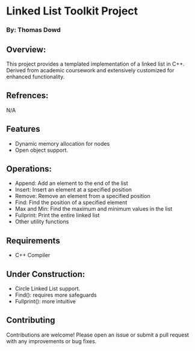 # Linked List Toolkit Project
### By: Thomas Dowd

## Overview:
This project provides a templated implementation of a linked list in C++. Derived from academic coursework and extensively customized for enhanced functionality.

## Refrences: 
N/A

## Features
- Dynamic memory allocation for nodes
- Open object support. 
## Operations:
- Append: Add an element to the end of the list
- Insert: Insert an element at a specified position
- Remove: Remove an element from a specified position
- Find: Find the position of a specified element
- Max and Min: Find the maximum and minimum values in the list
- Fullprint: Print the entire linked list
- Other utility functions
## Requirements
- C++ Compiler

## Under Construction:
- Circle Linked List support.
- Find(): requires more safeguards
- Fullprint(): more intuitive

## Contributing
Contributions are welcome! Please open an issue or submit a pull request with any improvements or bug fixes.